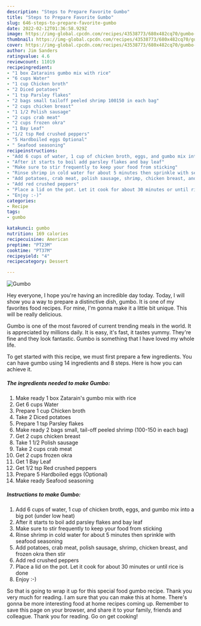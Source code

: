 ```yaml
---
description: "Steps to Prepare Favorite Gumbo"
title: "Steps to Prepare Favorite Gumbo"
slug: 646-steps-to-prepare-favorite-gumbo
date: 2022-02-12T01:36:58.929Z
image: https://img-global.cpcdn.com/recipes/43538773/680x482cq70/gumbo-recipe-main-photo.jpg
thumbnail: https://img-global.cpcdn.com/recipes/43538773/680x482cq70/gumbo-recipe-main-photo.jpg
cover: https://img-global.cpcdn.com/recipes/43538773/680x482cq70/gumbo-recipe-main-photo.jpg
author: Jim Sanders
ratingvalue: 4.6
reviewcount: 11019
recipeingredient:
- "1 box Zatarains gumbo mix with rice"
- "6 cups Water"
- "1 cup Chicken broth"
- "2 Diced potatoes"
- "1 tsp Parsley flakes"
- "2 bags small tailoff peeled shrimp 100150 in each bag"
- "2 cups chicken breast"
- "1 1/2 Polish sausage"
- "2 cups crab meat"
- "2 cups frozen okra"
- "1 Bay Leaf"
- "1/2 tsp Red crushed peppers"
- "5 Hardboiled eggs Optional"
- " Seafood seasoning"
recipeinstructions:
- "Add 6 cups of water, 1 cup of chicken broth, eggs, and gumbo mix into a big pot (under low heat)"
- "After it starts to boil add parsley flakes and bay leaf"
- "Make sure to stir frequently to keep your food from sticking"
- "Rinse shrimp in cold water for about 5 minutes then sprinkle with seafood seasoning"
- "Add potatoes, crab meat, polish sausage, shrimp, chicken breast, and frozen okra then stir"
- "Add red crushed peppers"
- "Place a lid on the pot. Let it cook for about 30 minutes or until rice is done"
- "Enjoy :-)"
categories:
- Recipe
tags:
- gumbo

katakunci: gumbo 
nutrition: 169 calories
recipecuisine: American
preptime: "PT23M"
cooktime: "PT37M"
recipeyield: "4"
recipecategory: Dessert

---
```



![Gumbo](https://img-global.cpcdn.com/recipes/43538773/680x482cq70/gumbo-recipe-main-photo.jpg)

Hey everyone, I hope you're having an incredible day today. Today, I will show you a way to prepare a distinctive dish, gumbo. It is one of my favorites food recipes. For mine, I'm gonna make it a little bit unique. This will be really delicious.



Gumbo is one of the most favored of current trending meals in the world. It is appreciated by millions daily. It is easy, it's fast, it tastes yummy. They're fine and they look fantastic. Gumbo is something that I have loved my whole life.


To get started with this recipe, we must first prepare a few ingredients. You can have gumbo using 14 ingredients and 8 steps. Here is how you can achieve it.

<!--inarticleads1-->

##### The ingredients needed to make Gumbo:

1. Make ready 1 box Zatarain&#39;s gumbo mix with rice
1. Get 6 cups Water
1. Prepare 1 cup Chicken broth
1. Take 2 Diced potatoes
1. Prepare 1 tsp Parsley flakes
1. Make ready 2 bags small, tail-off peeled shrimp (100-150 in each bag)
1. Get 2 cups chicken breast
1. Take 1 1/2 Polish sausage
1. Take 2 cups crab meat
1. Get 2 cups frozen okra
1. Get 1 Bay Leaf
1. Get 1/2 tsp Red crushed peppers
1. Prepare 5 Hardboiled eggs (Optional)
1. Make ready  Seafood seasoning




<!--inarticleads2-->

##### Instructions to make Gumbo:

1. Add 6 cups of water, 1 cup of chicken broth, eggs, and gumbo mix into a big pot (under low heat)
1. After it starts to boil add parsley flakes and bay leaf
1. Make sure to stir frequently to keep your food from sticking
1. Rinse shrimp in cold water for about 5 minutes then sprinkle with seafood seasoning
1. Add potatoes, crab meat, polish sausage, shrimp, chicken breast, and frozen okra then stir
1. Add red crushed peppers
1. Place a lid on the pot. Let it cook for about 30 minutes or until rice is done
1. Enjoy :-)




So that is going to wrap it up for this special food gumbo recipe. Thank you very much for reading. I am sure that you can make this at home. There's gonna be more interesting food at home recipes coming up. Remember to save this page on your browser, and share it to your family, friends and colleague. Thank you for reading. Go on get cooking!
